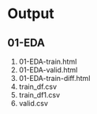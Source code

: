 # Output

## 01-EDA
1. 01-EDA-train.html
2. 01-EDA-valid.html
3. 01-EDA-train-diff.html
4. train_df.csv
5. train_df1.csv
6. valid.csv
